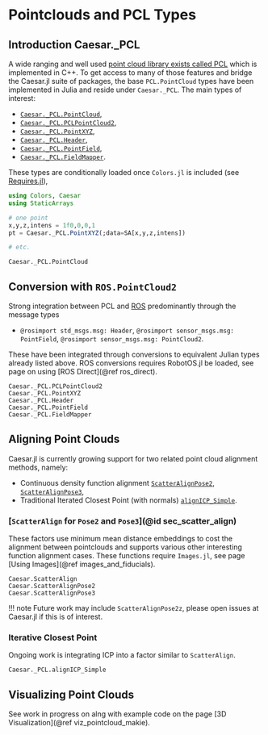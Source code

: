 # Pointclouds and PCL Types

## Introduction Caesar._PCL

A wide ranging and well used [point cloud library exists called PCL](https://pointclouds.org/) which is implemented in C++.  To get access to many of those features and bridge the Caesar.jl suite of packages, the base `PCL.PointCloud` types have been implemented in Julia and reside under `Caesar._PCL`.  The main types of interest:
- [`Caesar._PCL.PointCloud`](@ref),
- [`Caesar._PCL.PCLPointCloud2`](@ref),
- [`Caesar._PCL.PointXYZ`](@ref),
- [`Caesar._PCL.Header`](@ref),
- [`Caesar._PCL.PointField`](@ref),
- [`Caesar._PCL.FieldMapper`](@ref).

These types are conditionally loaded once `Colors.jl` is included (see [Requires.jl](https://github.com/JuliaPackaging/Requires.jl)),
```julia
using Colors, Caesar
using StaticArrays

# one point
x,y,z,intens = 1f0,0,0,1
pt = Caesar._PCL.PointXYZ(;data=SA[x,y,z,intens])

# etc.
```

```@docs
Caesar._PCL.PointCloud
```

## Conversion with `ROS.PointCloud2`

Strong integration between PCL and [ROS](http://www.ros.org) predominantly through the message types
- `@rosimport std_msgs.msg: Header`, `@rosimport sensor_msgs.msg: PointField`, `@rosimport sensor_msgs.msg: PointCloud2`.

These have been integrated through conversions to equivalent Julian types already listed above.  ROS conversions requires RobotOS.jl be loaded, see page on using [ROS Direct](@ref ros_direct).

```@docs
Caesar._PCL.PCLPointCloud2
Caesar._PCL.PointXYZ
Caesar._PCL.Header
Caesar._PCL.PointField
Caesar._PCL.FieldMapper
```

## Aligning Point Clouds

Caesar.jl is currently growing support for two related point cloud alignment methods, namely:
- Continuous density function alignment [`ScatterAlignPose2`](@ref), [`ScatterAlignPose3`](@ref),
- Traditional Iterated Closest Point (with normals) [`alignICP_Simple`](@ref).

### [`ScatterAlign` for `Pose2` and `Pose3`](@id sec_scatter_align)

These factors use minimum mean distance embeddings to cost the alignment between pointclouds and supports various other interesting function alignment cases.  These functions require `Images.jl`, see page [Using Images](@ref images_and_fiducials).

```@docs
Caesar.ScatterAlign
Caesar.ScatterAlignPose2
Caesar.ScatterAlignPose3
```

!!! note
    Future work may include `ScatterAlignPose2z`, please open issues at Caesar.jl if this is of interest.

### Iterative Closest Point

Ongoing work is integrating ICP into a factor similar to `ScatterAlign`.

```@docs
Caesar._PCL.alignICP_Simple
```

## Visualizing Point Clouds

See work in progress on alng with example code on the page [3D Visualization](@ref viz_pointcloud_makie).
